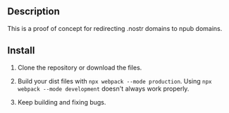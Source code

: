 ## Description
This is a proof of concept for redirecting .nostr domains to npub domains.

## Install
1. Clone the repository or download the files.

2. Build your dist files with `npx webpack --mode production`. Using `npx webpack --mode development` doesn't always work properly.

3. Keep building and fixing bugs.